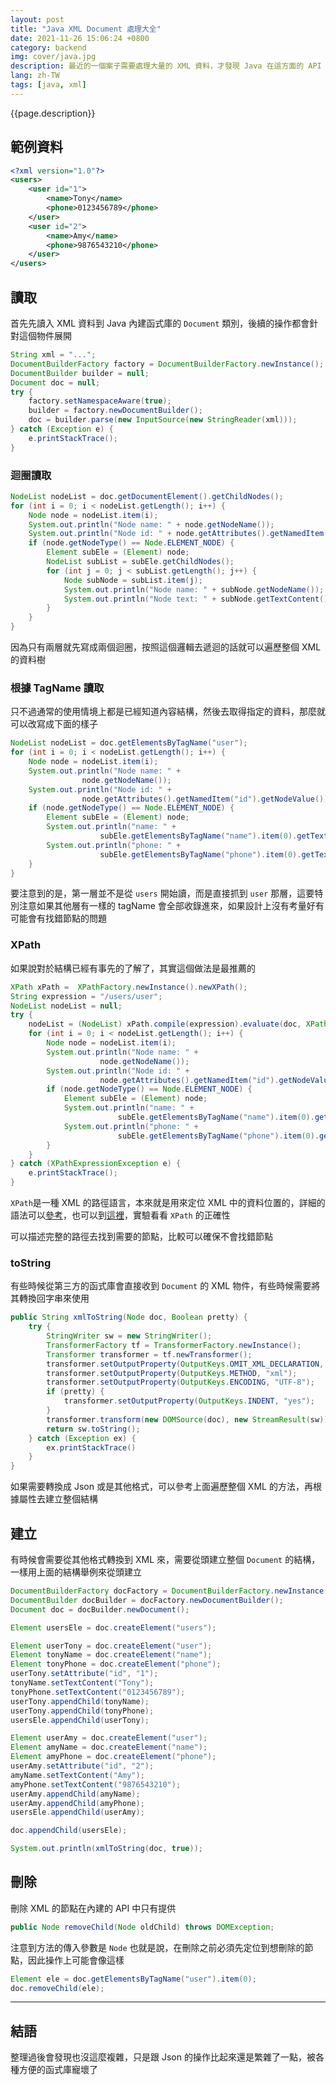 ```yaml
---
layout: post
title: "Java XML Document 處理大全"
date: 2021-11-26 15:06:24 +0800
category: backend
img: cover/java.jpg
description: 最近的一個案子需要處理大量的 XML 資料，才發現 Java 在這方面的 API 使用起來不是那麼方便，跟 Json 的處理相比大部分都不是很直覺，趁著還有點心得的時候趕緊寫下筆記，期望能將 XML 視為 Json 一樣操作自如
lang: zh-TW
tags: [java, xml]
---
```


{{page.description}}

## 範例資料
```xml
<?xml version="1.0"?>
<users>
    <user id="1">
        <name>Tony</name>
        <phone>0123456789</phone>
    </user>
    <user id="2">
        <name>Amy</name>
        <phone>9876543210</phone>
    </user>
</users>
```

## 讀取
首先先讀入 XML 資料到 Java 內建函式庫的 `Document` 類別，後續的操作都會針對這個物件展開

```java
String xml = "...";
DocumentBuilderFactory factory = DocumentBuilderFactory.newInstance();
DocumentBuilder builder = null;
Document doc = null;
try {
    factory.setNamespaceAware(true);
    builder = factory.newDocumentBuilder();
    doc = builder.parse(new InputSource(new StringReader(xml)));
} catch (Exception e) {
    e.printStackTrace();
}
```

### 迴圈讀取
```java
NodeList nodeList = doc.getDocumentElement().getChildNodes();
for (int i = 0; i < nodeList.getLength(); i++) {
    Node node = nodeList.item(i);
    System.out.println("Node name: " + node.getNodeName());
    System.out.println("Node id: " + node.getAttributes().getNamedItem("id").getNodeValue());
    if (node.getNodeType() == Node.ELEMENT_NODE) {
        Element subEle = (Element) node;
        NodeList subList = subEle.getChildNodes();
        for (int j = 0; j < subList.getLength(); j++) {
            Node subNode = subList.item(j);
            System.out.println("Node name: " + subNode.getNodeName());
            System.out.println("Node text: " + subNode.getTextContent());
        }
    }
}
```
因為只有兩層就先寫成兩個迴圈，按照這個邏輯去遞迴的話就可以遍歷整個 XML 的資料樹

### 根據 TagName 讀取
只不過通常的使用情境上都是已經知道內容結構，然後去取得指定的資料，那麼就可以改寫成下面的樣子
```java
NodeList nodeList = doc.getElementsByTagName("user");
for (int i = 0; i < nodeList.getLength(); i++) {
    Node node = nodeList.item(i);
    System.out.println("Node name: " +
                node.getNodeName());
    System.out.println("Node id: " +
                node.getAttributes().getNamedItem("id").getNodeValue());
    if (node.getNodeType() == Node.ELEMENT_NODE) {
        Element subEle = (Element) node;
        System.out.println("name: " +
                    subEle.getElementsByTagName("name").item(0).getTextContent());
        System.out.println("phone: " +
                    subEle.getElementsByTagName("phone").item(0).getTextContent());
    }
}
```

要注意到的是，第一層並不是從 `users` 開始讀，而是直接抓到 `user` 那層，這要特別注意如果其他層有一樣的 tagName 會全部收錄進來，如果設計上沒有考量好有可能會有找錯節點的問題

### XPath
如果說對於結構已經有事先的了解了，其實這個做法是最推薦的

```java
XPath xPath =  XPathFactory.newInstance().newXPath();
String expression = "/users/user";
NodeList nodeList = null;
try {
    nodeList = (NodeList) xPath.compile(expression).evaluate(doc, XPathConstants.NODESET);
    for (int i = 0; i < nodeList.getLength(); i++) {
        Node node = nodeList.item(i);
        System.out.println("Node name: " +
                    node.getNodeName());
        System.out.println("Node id: " +
                    node.getAttributes().getNamedItem("id").getNodeValue());
        if (node.getNodeType() == Node.ELEMENT_NODE) {
            Element subEle = (Element) node;
            System.out.println("name: " +
                        subEle.getElementsByTagName("name").item(0).getTextContent());
            System.out.println("phone: " +
                        subEle.getElementsByTagName("phone").item(0).getTextContent());
        }
    }
} catch (XPathExpressionException e) {
    e.printStackTrace();
}
```
`XPath`是一種 XML 的路徑語言，本來就是用來定位 XML 中的資料位置的，詳細的語法可以[參考](https://zh.wikipedia.org/wiki/XPath)，也可以到[這裡](http://xpather.com/)，實驗看看 `XPath` 的正確性

可以描述完整的路徑去找到需要的節點，比較可以確保不會找錯節點

### toString
有些時候從第三方的函式庫會直接收到 `Document` 的 XML 物件，有些時候需要將其轉換回字串來使用

```java
public String xmlToString(Node doc, Boolean pretty) {
    try {
        StringWriter sw = new StringWriter();
        TransformerFactory tf = TransformerFactory.newInstance();
        Transformer transformer = tf.newTransformer();
        transformer.setOutputProperty(OutputKeys.OMIT_XML_DECLARATION, "yes");
        transformer.setOutputProperty(OutputKeys.METHOD, "xml");
        transformer.setOutputProperty(OutputKeys.ENCODING, "UTF-8");
        if (pretty) {
            transformer.setOutputProperty(OutputKeys.INDENT, "yes");
        }
        transformer.transform(new DOMSource(doc), new StreamResult(sw));
        return sw.toString();
    } catch (Exception ex) {
        ex.printStackTrace()
    }
}
```

如果需要轉換成 Json 或是其他格式，可以參考上面遍歷整個 XML 的方法，再根據屬性去建立整個結構

## 建立
有時候會需要從其他格式轉換到 XML 來，需要從頭建立整個 `Document` 的結構，一樣用上面的結構舉例來從頭建立

```java
DocumentBuilderFactory docFactory = DocumentBuilderFactory.newInstance();
DocumentBuilder docBuilder = docFactory.newDocumentBuilder();
Document doc = docBuilder.newDocument();

Element usersEle = doc.createElement("users");

Element userTony = doc.createElement("user");
Element tonyName = doc.createElement("name");
Element tonyPhone = doc.createElement("phone");
userTony.setAttribute("id", "1");
tonyName.setTextContent("Tony");
tonyPhone.setTextContent("0123456789");
userTony.appendChild(tonyName);
userTony.appendChild(tonyPhone);
usersEle.appendChild(userTony);

Element userAmy = doc.createElement("user");
Element amyName = doc.createElement("name");
Element amyPhone = doc.createElement("phone");
userAmy.setAttribute("id", "2");
amyName.setTextContent("Amy");
amyPhone.setTextContent("9876543210");
userAmy.appendChild(amyName);
userAmy.appendChild(amyPhone);
usersEle.appendChild(userAmy);

doc.appendChild(usersEle);

System.out.println(xmlToString(doc, true));
```

## 刪除
刪除 XML 的節點在內建的 API 中只有提供

```java
public Node removeChild(Node oldChild) throws DOMException;
```

注意到方法的傳入參數是 `Node` 也就是說，在刪除之前必須先定位到想刪除的節點，因此操作上可能會像這樣

```java
Element ele = doc.getElementsByTagName("user").item(0);
doc.removeChild(ele);
```

---

## 結語
整理過後會發現也沒這麼複雜，只是跟 Json 的操作比起來還是繁雜了一點，被各種方便的函式庫寵壞了